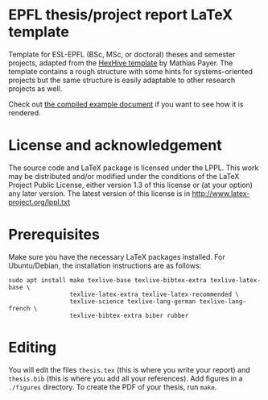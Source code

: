 # EPFL thesis/project report LaTeX template

Template for ESL-EPFL (BSc, MSc, or doctoral) theses and semester projects, adapted from the [HexHive template](https://github.com/HexHive/thesis_template) by Mathias Payer.
The template contains a rough structure with some hints for systems-oriented projects but the same structure is easily adaptable to other research projects as well.

Check out [the compiled example document](./sample.pdf) if you want to see how it is rendered.


# License and acknowledgement

The source code and LaTeX package is licensed under the LPPL. This work may be distributed and/or modified under the conditions of the LaTeX Project Public License, either version 1.3 of this license or (at your option) any later version. The latest version of this license is in http://www.latex-project.org/lppl.txt


# Prerequisites

Make sure you have the necessary LaTeX packages installed. For Ubuntu/Debian, the installation instructions are as follows:

```
sudo apt install make texlive-base texlive-bibtex-extra texlive-latex-base \
                 texlive-latex-extra texlive-latex-recommended \
                 texlive-science texlive-lang-german texlive-lang-french \
                 texlive-bibtex-extra biber rubber
```


# Editing

You will edit the files `thesis.tex` (this is where you write your report)  and `thesis.bib` (this is where you add all your references). Add figures in a `./figures` directory. To create the PDF of your thesis, run `make`.
